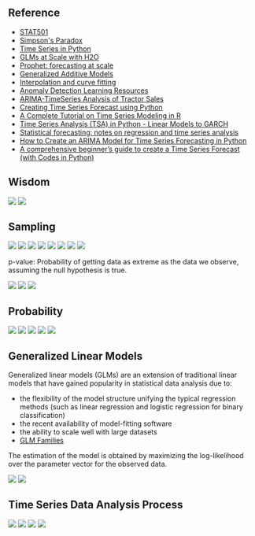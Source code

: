 ## Reference

* [STAT501](https://newonlinecourses.science.psu.edu/stat501/node/2/)
* [Simpson's Paradox](https://en.wikipedia.org/wiki/Simpson%27s_paradox)
* [Time Series in Python](https://towardsdatascience.com/time-series-in-python-exponential-smoothing-and-arima-processes-2c67f2a52788)
* [GLMs at Scale with H2O](https://www.youtube.com/watch?v=5UCZngHX7EI)
* [Prophet: forecasting at scale](https://research.fb.com/prophet-forecasting-at-scale/)
* [Generalized Additive Models](https://codeburst.io/pygam-getting-started-with-generalized-additive-models-in-python-457df5b4705f)
* [Interpolation and curve fitting](http://teaching.csse.uwa.edu.au/units/CITS5502//workshops/CITS2401-lect09--curve-fitting.pdf)
* [Anomaly Detection Learning Resources](https://github.com/yzhao062/anomaly-detection-resources)
* [ARIMA-TimeSeries Analysis of Tractor Sales](http://ucanalytics.com/blogs/wp-content/uploads/2017/08/ARIMA-TimeSeries-Analysis-of-Tractor-Sales.html)
* [Creating Time Series Forecast using Python](https://courses.analyticsvidhya.com/courses/creating-time-series-forecast-using-python?utm_source=blog&utm_medium=TimeSeriesForecastComprehensivearticle)
* [A Complete Tutorial on Time Series Modeling in R](https://www.analyticsvidhya.com/blog/2015/12/complete-tutorial-time-series-modeling/)
* [Time Series Analysis (TSA) in Python - Linear Models to GARCH](http://www.blackarbs.com/blog/time-series-analysis-in-python-linear-models-to-garch/11/1/2016)
* [Statistical forecasting: notes on regression and time series analysis](http://people.duke.edu/~rnau/411home.htm)
* [How to Create an ARIMA Model for Time Series Forecasting in Python](https://machinelearningmastery.com/arima-for-time-series-forecasting-with-python/)
* [A comprehensive beginner’s guide to create a Time Series Forecast (with Codes in Python)](https://www.analyticsvidhya.com/blog/2016/02/time-series-forecasting-codes-python/)

## Wisdom

![](https://github.com/geoffreylink/Projects/blob/master/05%20Statistical%20Methods/images/AllModelsAreWrong_01.png)
![](https://github.com/geoffreylink/Projects/blob/master/05%20Statistical%20Methods/images/AllModelsAreWrong_02.png)

## Sampling

![](https://github.com/geoffreylink/Projects/blob/master/05%20Statistical%20Methods/images/Bias.png)
![](https://github.com/geoffreylink/Projects/blob/master/05%20Statistical%20Methods/images/CLT.png)
![](https://github.com/geoffreylink/Projects/blob/master/05%20Statistical%20Methods/images/StatisticsAndHypothesis.png)
![](https://github.com/geoffreylink/Projects/blob/master/05%20Statistical%20Methods/images/Statistics.png)
![](https://github.com/geoffreylink/Projects/blob/master/05%20Statistical%20Methods/images/TwoBranchesOfStatistics.png)
![](https://github.com/geoffreylink/Projects/blob/master/05%20Statistical%20Methods/images/FrequentistBayesian.png)
![](https://github.com/geoffreylink/Projects/blob/master/05%20Statistical%20Methods/images/p-value_02.png)
![](https://github.com/geoffreylink/Projects/blob/master/05%20Statistical%20Methods/images/p-value_01.png)

p-value: Probability of getting data as extreme as the data we observe, assuming the null hypothesis is true.

![](https://github.com/geoffreylink/Projects/blob/master/05%20Statistical%20Methods/images/TypeOneTypeTwo.png)
![](https://github.com/geoffreylink/Projects/blob/master/05%20Statistical%20Methods/images/ValidityAndReliability.png)
![](https://github.com/geoffreylink/Projects/blob/master/05%20Statistical%20Methods/images/StatisticalPower.png)

## Probability

![](https://github.com/geoffreylink/Projects/blob/master/05%20Statistical%20Methods/images/ConditionalProbability.png)
![](https://github.com/geoffreylink/Projects/blob/master/05%20Statistical%20Methods/images/IndependentEvents.png)
![](https://github.com/geoffreylink/Projects/blob/master/05%20Statistical%20Methods/images/BayesRule.png)
![](https://github.com/geoffreylink/Projects/blob/master/05%20Statistical%20Methods/images/NormalCurve.png)
![](https://github.com/geoffreylink/Projects/blob/master/05%20Statistical%20Methods/images/SkewnessAndKurtosis.png)

## Generalized Linear Models

Generalized linear models (GLMs) are an extension of traditional linear models that have gained popularity in statistical data analysis due to:

* the flexibility of the model structure unifying the typical regression methods (such as linear regression and logistic regression for binary classification)
* the recent availability of model-fitting software
* the ability to scale well with large datasets
* [GLM Families](http://docs.h2o.ai/h2o/latest-stable/h2o-docs/data-science/glm.html#families)

The estimation of the model is obtained by maximizing the log-likelihood over the parameter vector for the observed data.

![](https://github.com/geoffreylink/Projects/blob/master/05%20Statistical%20Methods/images/GLMs_01.png)
![](https://github.com/geoffreylink/Projects/blob/master/05%20Statistical%20Methods/images/GLMs_02.png)

## Time Series Data Analysis Process

![](https://github.com/geoffreylink/Projects/blob/master/05%20Statistical%20Methods/images/TimeSeriesProcess.png)
![](https://github.com/geoffreylink/Projects/blob/master/05%20Statistical%20Methods/images/Stationary_Mean.png)
![](https://github.com/geoffreylink/Projects/blob/master/05%20Statistical%20Methods/images/Stationary_Variance.png)
![](https://github.com/geoffreylink/Projects/blob/master/05%20Statistical%20Methods/images/Stationary_Covariance.png)
